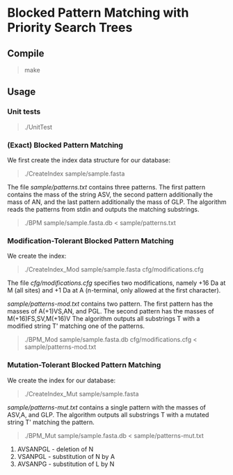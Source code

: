 # Blocked Pattern Matching with Priority Search Trees

## Compile
> make

## Usage

### Unit tests
> ./UnitTest

### (Exact) Blocked Pattern Matching
We first create the index data structure for our database:
> ./CreateIndex  sample/sample.fasta

The file *sample/patterns.txt* contains three patterns. The first pattern contains the mass of the string ASV, the second pattern additionally the mass of AN, and the last pattern additionally the mass of GLP.
The algorithm reads the patterns from stdin and outputs the matching substrings.

> ./BPM sample/sample.fasta.db < sample/patterns.txt

### Modification-Tolerant Blocked Pattern Matching
We create the index:

> ./CreateIndex_Mod sample/sample.fasta cfg/modifications.cfg

The file *cfg/modifications.cfg* specifies two modifications, namely +16 Da at M (all sites) and +1 Da at A (n-terminal, only allowed at the first character).

*sample/patterns-mod.txt* contains two pattern. The first pattern has the masses of A(+1)VS,AN, and PGL. The second pattern has the masses of M(+16)FS,SV,M(+16)V
The algorithm outputs all substrings T with a modified string T' matching one of the patterns.

> ./BPM_Mod sample/sample.fasta.db cfg/modifications.cfg < sample/patterns-mod.txt

### Mutation-Tolerant Blocked Pattern Matching
We create the index for our database:
> ./CreateIndex_Mut  sample/sample.fasta

*sample/patterns-mut.txt* contains a single pattern with the masses of ASV,A, and GLP.
The algorithm outputs all substrings T with a mutated string T' matching the pattern.

> ./BPM_Mut sample/sample.fasta.db < sample/patterns-mut.txt

1. AVSANPGL - deletion of N
2. VSANPGL  - substitution of N by A
3. AVSANPG  - substitution of L by N
